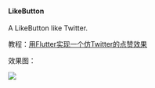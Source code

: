 #### LikeButton

A LikeButton like Twitter.

教程：[用Flutter实现一个仿Twitter的点赞效果](https://juejin.im/post/5bf01b7d51882516fa638069)

效果图：

![](https://github.com/yumi0629/LikeButton/blob/master/lib/like_button.gif?raw=true)
